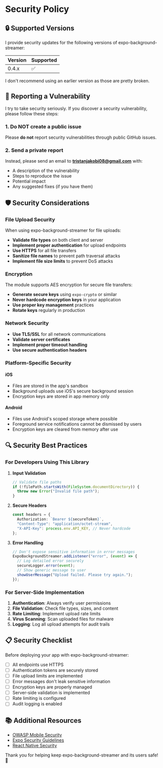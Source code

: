 # Security Policy

## 🔒 Supported Versions

I provide security updates for the following versions of expo-background-streamer:

| Version | Supported |
| ------- | --------- |
| 0.4.x   | ✅        |

I don't recommend using an earlier version as those are pretty broken.

## 🚨 Reporting a Vulnerability

I try to take security seriously. If you discover a security vulnerability, please follow these steps:

### 1. Do NOT create a public issue

Please **do not** report security vulnerabilities through public GitHub issues.

### 2. Send a private report

Instead, please send an email to **tristanjakobi08@gmail.com** with:

- A description of the vulnerability
- Steps to reproduce the issue
- Potential impact
- Any suggested fixes (if you have them)

## 🛡️ Security Considerations

### File Upload Security

When using expo-background-streamer for file uploads:

- **Validate file types** on both client and server
- **Implement proper authentication** for upload endpoints
- **Use HTTPS** for all file transfers
- **Sanitize file names** to prevent path traversal attacks
- **Implement file size limits** to prevent DoS attacks

### Encryption

The module supports AES encryption for secure file transfers:

- **Generate secure keys** using `expo-crypto` or similar
- **Never hardcode encryption keys** in your application
- **Use proper key management** practices
- **Rotate keys** regularly in production

### Network Security

- **Use TLS/SSL** for all network communications
- **Validate server certificates**
- **Implement proper timeout handling**
- **Use secure authentication headers**

### Platform-Specific Security

#### iOS

- Files are stored in the app's sandbox
- Background uploads use iOS's secure background session
- Encryption keys are stored in app memory only

#### Android

- Files use Android's scoped storage where possible
- Foreground service notifications cannot be dismissed by users
- Encryption keys are cleared from memory after use

## 🔍 Security Best Practices

### For Developers Using This Library

1. **Input Validation**

   ```typescript
   // Validate file paths
   if (!filePath.startsWith(FileSystem.documentDirectory)) {
     throw new Error("Invalid file path");
   }
   ```

2. **Secure Headers**

   ```typescript
   const headers = {
     Authorization: `Bearer ${secureToken}`,
     "Content-Type": "application/octet-stream",
     "X-API-Key": process.env.API_KEY, // Never hardcode
   };
   ```

3. **Error Handling**
   ```typescript
   // Don't expose sensitive information in error messages
   ExpoBackgroundStreamer.addListener("error", (event) => {
     // Log detailed error securely
     secureLogger.error(event);
     // Show generic message to user
     showUserMessage("Upload failed. Please try again.");
   });
   ```

### For Server-Side Implementation

1. **Authentication**: Always verify user permissions
2. **File Validation**: Check file types, sizes, and content
3. **Rate Limiting**: Implement upload rate limits
4. **Virus Scanning**: Scan uploaded files for malware
5. **Logging**: Log all upload attempts for audit trails

## 📋 Security Checklist

Before deploying your app with expo-background-streamer:

- [ ] All endpoints use HTTPS
- [ ] Authentication tokens are securely stored
- [ ] File upload limits are implemented
- [ ] Error messages don't leak sensitive information
- [ ] Encryption keys are properly managed
- [ ] Server-side validation is implemented
- [ ] Rate limiting is configured
- [ ] Audit logging is enabled

## 📚 Additional Resources

- [OWASP Mobile Security](https://owasp.org/www-project-mobile-security/)
- [Expo Security Guidelines](https://docs.expo.dev/guides/security/)
- [React Native Security](https://reactnative.dev/docs/security)

Thank you for helping keep expo-background-streamer and its users safe! 🙏
